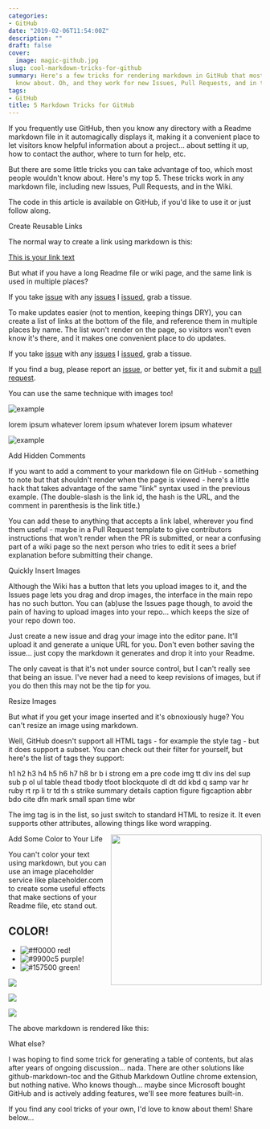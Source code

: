 ```yaml
---
categories:
- GitHub
date: "2019-02-06T11:54:00Z"
description: ""
draft: false
cover:
  image: magic-github.jpg
slug: cool-markdown-tricks-for-github
summary: Here's a few tricks for rendering markdown in GitHub that most people wouldn't
  know about. Oh, and they work for new Issues, Pull Requests, and in the Wiki too!
tags:
- GitHub
title: 5 Markdown Tricks for GitHub
---
```



If you frequently use GitHub, then you know any directory with a Readme markdown file in it automagically displays it, making it a convenient place to let visitors know helpful information about a project... about setting it up, how to contact the author, where to turn for help, etc.

But there are some little tricks you can take advantage of too, which most people wouldn't know about. Here's my top 5. These tricks work in any markdown file, including new Issues, Pull Requests, and in the Wiki.



The code in this article is available on GitHub, if you'd like to use it or just follow along.




Create Reusable Links

The normal way to create a link using markdown is this:

[This is your link text](http://example.com/)

But what if you have a long Readme file or wiki page, and the same link is used in multiple places?

If you take [issue](http://example.com/) with any [issues](http://example.com/)
I [issued](http://example.com/), grab a tissue.

To make updates easier (not to mention, keeping things DRY), you can create a list of links at the bottom of the file, and reference them in multiple places by name. The list won't render on the page, so visitors won't even know it's there, and it makes one convenient place to do updates.

If you take [issue][issues] with any [issues][issues]
I [issued][issues], grab a tissue.

If you find a bug, please report an [issue][issues], or better yet,
fix it and submit a [pull request][pulls].

  [issues]:    https://github.com/grantwinney/BlogCodeSamples/issues
  [pulls]:     https://github.com/grantwinney/BlogCodeSamples/pulls

You can use the same technique with images too!

[example]: https://user-images.githubusercontent.com/image-4.png "example image"

![example]

lorem ipsum whatever lorem ipsum whatever lorem ipsum whatever 

![example]


Add Hidden Comments

If you want to add a comment to your markdown file on GitHub - something to note but that shouldn't render when the page is viewed - here's a little hack that takes advantage of the same "link" syntax used in the previous example. (The double-slash is the link id, the hash is the URL, and the comment in parenthesis is the link title.)

[//]: # (This comment won't be rendered to the visitor!)

You can add these to anything that accepts a link label, wherever you find them useful - maybe in a Pull Request template to give contributors instructions that won't render when the PR is submitted, or near a confusing part of a wiki page so the next person who tries to edit it sees a brief explanation before submitting their change.


Quickly Insert Images

Although the Wiki has a button that lets you upload images to it, and the Issues page lets you drag and drop images, the interface in the main repo has no such button. You can (ab)use the Issues page though, to avoid the pain of having to upload images into your repo... which keeps the size of your repo down too.

Just create a new issue and drag your image into the editor pane. It'll upload it and generate a unique URL for you. Don't even bother saving the issue... just copy the markdown it generates and drop it into your Readme.

The only caveat is that it's not under source control, but I can't really see that being an issue. I've never had a need to keep revisions of images, but if you do then this may not be the tip for you.


Resize Images

But what if you get your image inserted and it's obnoxiously huge? You can't resize an image using markdown.

Well, GitHub doesn't support all HTML tags - for example the style tag - but it does support a subset. You can check out their filter for yourself, but here's the list of tags they support:

h1 h2 h3 h4 h5 h6 h7 h8 br b i strong em a pre code img tt div ins del
sup sub p ol ul table thead tbody tfoot blockquote dl dt dd kbd q samp
var hr ruby rt rp li tr td th s strike summary details caption figure
figcaption abbr bdo cite dfn mark small span time wbr

The img tag is in the list, so just switch to standard HTML to resize it. It even supports other attributes, allowing things like word wrapping.

<img src="https://some-img-host.com/1234567/image.png" width=300 align=right>


Add Some Color to Your Life

You can't color your text using markdown, but you can use an image placeholder service like placeholder.com to create some useful effects that make sections of your Readme file, etc stand out.

## COLOR!

- ![#ff0000](https://placehold.it/12/ff0000?text=+) red!
- ![#9900c5](https://placehold.it/15/9900c5?text=+) purple!
- ![#157500](https://placehold.it/20/157500?text=+) green!

![](https://placehold.it/400x90/ff0000/000000?text=IMPORTANT!)

![](https://placehold.it/400x90/ff6600/000?text=WARNING!)

![](https://placehold.it/350x90/009955/fff?text=SUCCESS!)

The above markdown is rendered like this:

What else?

I was hoping to find some trick for generating a table of contents, but alas after years of ongoing discussion... nada. There are other solutions like github-markdown-toc and the Github Markdown Outline chrome extension, but nothing native. Who knows though... maybe since Microsoft bought GitHub and is actively adding features, we'll see more features built-in.

If you find any cool tricks of your own, I'd love to know about them! Share below...
